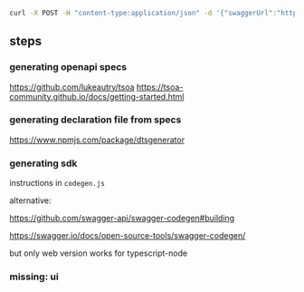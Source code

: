 ```sh
curl -X POST -H "content-type:application/json" -d '{"swaggerUrl":"http://8d1b439e.ngrok.io/build/swagger.json"}' https://generator.swagger.io/api/gen/clients/typescript-node
```

## steps

### generating openapi specs
https://github.com/lukeautry/tsoa
https://tsoa-community.github.io/docs/getting-started.html

### generating declaration file from specs
https://www.npmjs.com/package/dtsgenerator

### generating sdk

instructions in `codegen.js`

alternative: 

https://github.com/swagger-api/swagger-codegen#building

https://swagger.io/docs/open-source-tools/swagger-codegen/


but only web version works for typescript-node


### missing: ui


